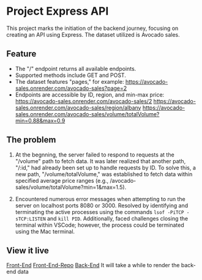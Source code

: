 # Project Express API
This project marks the initiation of the backend journey, focusing on creating an API using Express. The dataset utilized is Avocado sales.

## Feature
- The "/" endpoint returns all available endpoints.
- Supported methods include GET and POST.
- The dataset features "pages," for example:
https://avocado-sales.onrender.com/avocado-sales?page=2
- Endpoints are accessible by ID, region, and min-max price:
https://avocado-sales.onrender.com/avocado-sales/2
https://avocado-sales.onrender.com/avocado-sales/region/albany
https://avocado-sales.onrender.com/avocado-sales/volume/totalVolume?min=0.88&max=0.9



## The problem
1. At the begnning, the server failed to respond to requests at the "/volume" path to fetch data. It was later realized that another path, "/:id," had already been set up to handle requests by ID. To solve this, a new path, "/volume/totalVolume," was established to fetch data within specified average price ranges (e.g., /avocado-sales/volume/totalVolume?min=1&max=1.5).
   
2. Encountered numerous error messages when attempting to run the server on localhost ports 8080 or 3000. Resolved by identifying and terminating the active processes using the commands `lsof -PiTCP -sTCP:LISTEN` and `kill PID`. Additionally, faced challenges closing the terminal within VSCode; however, the process could be terminated using the Mac terminal. 

## View it live
[Front-End](https://avocado-sales-express.netlify.app/)
[Front-End-Repo](https://github.com/MikoZhu/Express-FrontEnd)
[Back-End](https://avocado-sales.onrender.com/) It will take a while to render the back-end data
